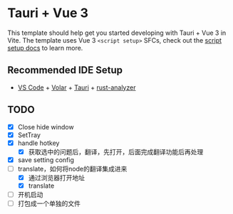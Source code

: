 # Tauri + Vue 3

This template should help get you started developing with Tauri + Vue 3 in Vite. The template uses Vue 3 `<script setup>` SFCs, check out the [script setup docs](https://v3.vuejs.org/api/sfc-script-setup.html#sfc-script-setup) to learn more.

## Recommended IDE Setup

- [VS Code](https://code.visualstudio.com/) + [Volar](https://marketplace.visualstudio.com/items?itemName=Vue.volar) + [Tauri](https://marketplace.visualstudio.com/items?itemName=tauri-apps.tauri-vscode) + [rust-analyzer](https://marketplace.visualstudio.com/items?itemName=rust-lang.rust-analyzer)

## TODO

- [x] Close hide window
- [x] SetTray
- [x] handle hotkey
  - [x] 获取选中的问题后，翻译，先打开，后面完成翻译功能后再处理
- [x] save setting config
- [ ] translate，如何将node的翻译集成进来
  - [x] 通过浏览器打开地址
  - [x] translate
- [ ] 开机启动
- [ ] 打包成一个单独的文件

